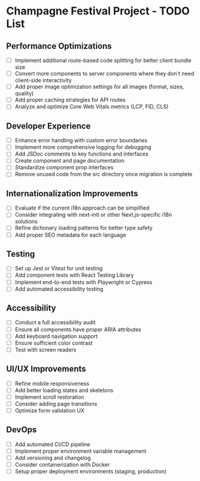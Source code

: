 # Champagne Festival Project - TODO List

## Performance Optimizations
- [ ] Implement additional route-based code splitting for better client bundle size
- [ ] Convert more components to server components where they don't need client-side interactivity
- [ ] Add proper image optimization settings for all images (format, sizes, quality)
- [ ] Add proper caching strategies for API routes
- [ ] Analyze and optimize Core Web Vitals metrics (LCP, FID, CLS)

## Developer Experience
- [ ] Enhance error handling with custom error boundaries
- [ ] Implement more comprehensive logging for debugging
- [ ] Add JSDoc comments to key functions and interfaces
- [ ] Create component and page documentation
- [ ] Standardize component prop interfaces
- [ ] Remove unused code from the src directory once migration is complete

## Internationalization Improvements
- [ ] Evaluate if the current i18n approach can be simplified
- [ ] Consider integrating with next-intl or other Next.js-specific i18n solutions
- [ ] Refine dictionary loading patterns for better type safety
- [ ] Add proper SEO metadata for each language

## Testing
- [ ] Set up Jest or Vitest for unit testing
- [ ] Add component tests with React Testing Library
- [ ] Implement end-to-end tests with Playwright or Cypress
- [ ] Add automated accessibility testing

## Accessibility
- [ ] Conduct a full accessibility audit
- [ ] Ensure all components have proper ARIA attributes
- [ ] Add keyboard navigation support
- [ ] Ensure sufficient color contrast
- [ ] Test with screen readers

## UI/UX Improvements
- [ ] Refine mobile responsiveness
- [ ] Add better loading states and skeletons
- [ ] Implement scroll restoration
- [ ] Consider adding page transitions
- [ ] Optimize form validation UX

## DevOps
- [ ] Add automated CI/CD pipeline
- [ ] Implement proper environment variable management
- [ ] Add versioning and changelog
- [ ] Consider containerization with Docker
- [ ] Setup proper deployment environments (staging, production)